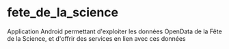 # fete_de_la_science
Application Android permettant d'exploiter les données OpenData de la Fête de la Science, et d'offrir des services en lien avec ces données
